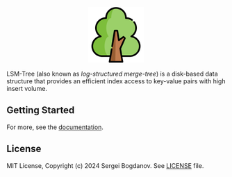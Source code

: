 <div align="center">
    <a href="https://github.com/syubogdanov/lsmtree">
        <img src="https://raw.githubusercontent.com/syubogdanov/lsmtree/main/branding/logo/lsmtree.png"
            alt="logo"
            height="128px"
            width="128px">
    </a>
</div>

LSM-Tree (also known as *log-structured merge-tree*) is a disk-based data structure that provides an  efficient index
access to key-value pairs with high insert volume.

## Getting Started

For more, see the [documentation][github/docs].

## License

MIT License, Copyright (c) 2024 Sergei Bogdanov. See [LICENSE][github/license] file.

<!-- --- --- --- --- --- --- --- --- --- --- --- --- --- --- --- --- --- --- --- --- --- --- --- --- --- --- --- --- -->

[github/docs]: https://github.com/syubogdanov/lsmtree/tree/main/docs/
[github/license]: https://github.com/syubogdanov/lsmtree/tree/main/LICENSE
